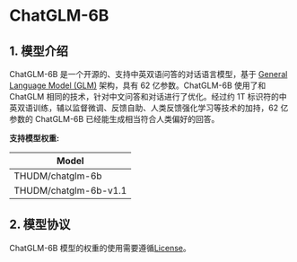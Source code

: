 # ChatGLM-6B

## 1. 模型介绍

ChatGLM-6B 是一个开源的、支持中英双语问答的对话语言模型，基于 [General Language Model (GLM)](https://arxiv.org/abs/2103.10360) 架构，具有 62 亿参数。ChatGLM-6B 使用了和 ChatGLM 相同的技术，针对中文问答和对话进行了优化。经过约 1T 标识符的中英双语训练，辅以监督微调、反馈自助、人类反馈强化学习等技术的加持，62 亿参数的 ChatGLM-6B 已经能生成相当符合人类偏好的回答。

**支持模型权重:**

| Model                 |
|-----------------------|
| THUDM/chatglm-6b      |
| THUDM/chatglm-6b-v1.1 |

## 2. 模型协议

ChatGLM-6B 模型的权重的使用需要遵循[License](https://github.com/PaddlePaddle/PaddleNLP/blob/develop/paddlenlp/transformers/chatglm/LICENSE)。
